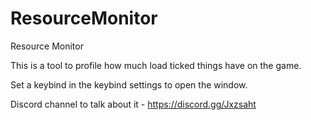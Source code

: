 # ResourceMonitor
Resource Monitor


This is a tool to profile how much load ticked things have on the game.

Set a keybind in the keybind settings to open the window.

Discord channel to talk about it - https://discord.gg/Jxzsaht
